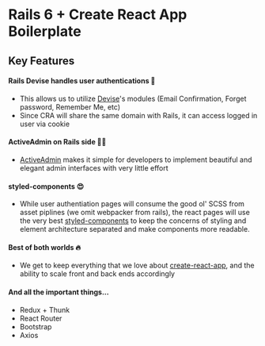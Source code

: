 # Rails 6 + Create React App Boilerplate

## Key Features

#### Rails Devise handles user authentications 🔑
- This allows us to utilize [Devise](https://github.com/heartcombo/devise)'s modules (Email Confirmation, Forget password, Remember Me, etc)
- Since CRA will share the same domain with Rails, it can access logged in user via cookie

#### ActiveAdmin on Rails side 👩‍💼
- [ActiveAdmin](https://activeadmin.info/) makes it simple for developers to implement beautiful and elegant admin interfaces with very little effort

#### styled-components 😍
- While user authentiation pages will consume the good ol' SCSS from asset piplines (we omit webpacker from rails), the react pages will use the very best [styled-components](https://styled-components.com/) to keep the concerns of styling and element architecture separated and make components more readable.

#### Best of both worlds 🔥
- We get to keep everything that we love about [create-react-app](https://github.com/facebook/create-react-app), and the ability to scale front and back ends accordingly

#### And all the important things...
- Redux + Thunk
- React Router
- Bootstrap
- Axios
